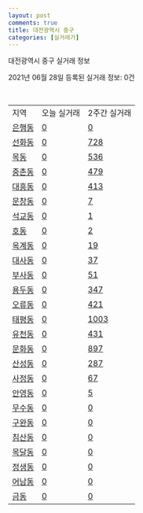 ```yaml
---
layout: post
comments: true
title: 대전광역시 중구
categories: [실거래가]
---
```


대전광역시 중구 실거래 정보

2021년 06월 28일 등록된 실거래 정보: 0건

<script type="text/javascript">
  google.charts.load('current', {'packages':['corechart']});
  google.charts.setOnLoadCallback(drawChart);

  function drawChart() {
    var data = google.visualization.arrayToDataTable([['거래일', '매매', '전월세', '전매'], ['20-06', 19, 20, 0], ['20-07', 178, 260, 21], ['20-08', 302, 205, 23], ['20-09', 155, 214, 15], ['20-10', 222, 216, 17], ['20-11', 261, 209, 17], ['20-12', 321, 238, 27], ['21-01', 302, 283, 12], ['21-02', 186, 235, 23], ['21-03', 298, 262, 18], ['21-04', 247, 235, 14], ['21-05', 262, 193, 14], ['21-06', 71, 129, 7]]);

    var options = {
      title: '최근 유형별 거래량 추이',
      legend: { position: 'bottom' }
    };

    var chart = new google.visualization.LineChart(document.getElementById('columnchart_material'));
    chart.draw(data, (options));
  }
</script>

<div id="columnchart_material" style="width: 100%; margin-left: -35px"></div>
<br>
<table class="sortable">
  <tr>
    <td>지역</td>
    <td>오늘 실거래</td>
    <td>2주간 실거래</td>
  </tr>

  
  <tr class="item">
    <td><a href="3014010100.html">은행동</a></td>
    <td><a href="3014010100.html">0</a></td>
    <td><a href="3014010100.html">0</a></td>
  </tr>
    

  <tr class="item">
    <td><a href="3014010200.html">선화동</a></td>
    <td><a href="3014010200.html">0</a></td>
    <td><a href="3014010200.html">728</a></td>
  </tr>
    

  <tr class="item">
    <td><a href="3014010300.html">목동</a></td>
    <td><a href="3014010300.html">0</a></td>
    <td><a href="3014010300.html">536</a></td>
  </tr>
    

  <tr class="item">
    <td><a href="3014010400.html">중촌동</a></td>
    <td><a href="3014010400.html">0</a></td>
    <td><a href="3014010400.html">479</a></td>
  </tr>
    

  <tr class="item">
    <td><a href="3014010500.html">대흥동</a></td>
    <td><a href="3014010500.html">0</a></td>
    <td><a href="3014010500.html">413</a></td>
  </tr>
    

  <tr class="item">
    <td><a href="3014010600.html">문창동</a></td>
    <td><a href="3014010600.html">0</a></td>
    <td><a href="3014010600.html">7</a></td>
  </tr>
    

  <tr class="item">
    <td><a href="3014010700.html">석교동</a></td>
    <td><a href="3014010700.html">0</a></td>
    <td><a href="3014010700.html">1</a></td>
  </tr>
    

  <tr class="item">
    <td><a href="3014010800.html">호동</a></td>
    <td><a href="3014010800.html">0</a></td>
    <td><a href="3014010800.html">2</a></td>
  </tr>
    

  <tr class="item">
    <td><a href="3014010900.html">옥계동</a></td>
    <td><a href="3014010900.html">0</a></td>
    <td><a href="3014010900.html">19</a></td>
  </tr>
    

  <tr class="item">
    <td><a href="3014011000.html">대사동</a></td>
    <td><a href="3014011000.html">0</a></td>
    <td><a href="3014011000.html">37</a></td>
  </tr>
    

  <tr class="item">
    <td><a href="3014011100.html">부사동</a></td>
    <td><a href="3014011100.html">0</a></td>
    <td><a href="3014011100.html">51</a></td>
  </tr>
    

  <tr class="item">
    <td><a href="3014011200.html">용두동</a></td>
    <td><a href="3014011200.html">0</a></td>
    <td><a href="3014011200.html">347</a></td>
  </tr>
    

  <tr class="item">
    <td><a href="3014011300.html">오류동</a></td>
    <td><a href="3014011300.html">0</a></td>
    <td><a href="3014011300.html">421</a></td>
  </tr>
    

  <tr class="item">
    <td><a href="3014011400.html">태평동</a></td>
    <td><a href="3014011400.html">0</a></td>
    <td><a href="3014011400.html">1003</a></td>
  </tr>
    

  <tr class="item">
    <td><a href="3014011500.html">유천동</a></td>
    <td><a href="3014011500.html">0</a></td>
    <td><a href="3014011500.html">431</a></td>
  </tr>
    

  <tr class="item">
    <td><a href="3014011600.html">문화동</a></td>
    <td><a href="3014011600.html">0</a></td>
    <td><a href="3014011600.html">897</a></td>
  </tr>
    

  <tr class="item">
    <td><a href="3014011700.html">산성동</a></td>
    <td><a href="3014011700.html">0</a></td>
    <td><a href="3014011700.html">287</a></td>
  </tr>
    

  <tr class="item">
    <td><a href="3014011800.html">사정동</a></td>
    <td><a href="3014011800.html">0</a></td>
    <td><a href="3014011800.html">67</a></td>
  </tr>
    

  <tr class="item">
    <td><a href="3014011900.html">안영동</a></td>
    <td><a href="3014011900.html">0</a></td>
    <td><a href="3014011900.html">5</a></td>
  </tr>
    

  <tr class="item">
    <td><a href="3014012000.html">무수동</a></td>
    <td><a href="3014012000.html">0</a></td>
    <td><a href="3014012000.html">0</a></td>
  </tr>
    

  <tr class="item">
    <td><a href="3014012100.html">구완동</a></td>
    <td><a href="3014012100.html">0</a></td>
    <td><a href="3014012100.html">0</a></td>
  </tr>
    

  <tr class="item">
    <td><a href="3014012200.html">침산동</a></td>
    <td><a href="3014012200.html">0</a></td>
    <td><a href="3014012200.html">0</a></td>
  </tr>
    

  <tr class="item">
    <td><a href="3014012300.html">목달동</a></td>
    <td><a href="3014012300.html">0</a></td>
    <td><a href="3014012300.html">0</a></td>
  </tr>
    

  <tr class="item">
    <td><a href="3014012400.html">정생동</a></td>
    <td><a href="3014012400.html">0</a></td>
    <td><a href="3014012400.html">0</a></td>
  </tr>
    

  <tr class="item">
    <td><a href="3014012500.html">어남동</a></td>
    <td><a href="3014012500.html">0</a></td>
    <td><a href="3014012500.html">0</a></td>
  </tr>
    

  <tr class="item">
    <td><a href="3014012600.html">금동</a></td>
    <td><a href="3014012600.html">0</a></td>
    <td><a href="3014012600.html">0</a></td>
  </tr>
    


</table>


    